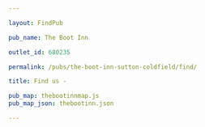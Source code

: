 ```yaml
---

layout: FindPub

pub_name: The Boot Inn

outlet_id: 680235

permalink: /pubs/the-boot-inn-sutton-coldfield/find/

title: Find us -

pub_map: thebootinnmap.js
pub_map_json: thebootinn.json

---
```




